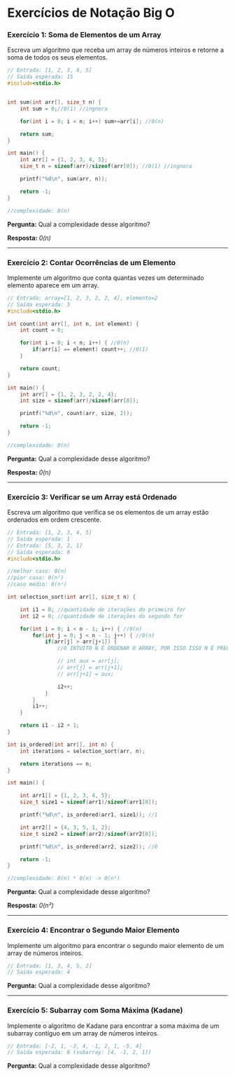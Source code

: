 # Exercícios de Notação Big O

### Exercício 1: Soma de Elementos de um Array

Escreva um algoritmo que receba um array de números inteiros e retorne a soma de todos os seus elementos.

```c
// Entrada: [1, 2, 3, 4, 5]
// Saída esperada: 15
#include<stdio.h>


int sum(int arr[], size_t n) {
    int sum = 0;//0(1) //ingnora

    for(int i = 0; i < n; i++) sum+=arr[i]; //0(n)

    return sum;
}

int main() {
    int arr[] = {1, 2, 3, 4, 5};
    size_t n = sizeof(arr)/sizeof(arr[0]); //0(1) //ingnora

    printf("%d\n", sum(arr, n));

    return -1;
}

//complexidade: 0(n)
```

**Pergunta:** Qual a complexidade desse algoritmo?

**Resposta:** _*0(n)*_

---

### Exercício 2: Contar Ocorrências de um Elemento

Implemente um algoritmo que conta quantas vezes um determinado elemento aparece em um array.

```c
// Entrada: array=[1, 2, 3, 2, 2, 4], elemento=2
// Saída esperada: 3
#include<stdio.h>

int count(int arr[], int n, int element) {
    int count = 0;

    for(int i = 0; i < n; i++) { //0(n)
        if(arr[i] == element) count++; //0(1)
    }

    return count;
}

int main() {
    int arr[] = {1, 2, 3, 2, 2, 4};
    int size = sizeof(arr)/sizeof(arr[0]);

    printf("%d\n", count(arr, size, 2));

    return -1;
}

//complexidade: 0(n)
```

**Pergunta:** Qual a complexidade desse algoritmo?

**Resposta:** _*0(n)*_

---

### Exercício 3: Verificar se um Array está Ordenado

Escreva um algoritmo que verifica se os elementos de um array estão ordenados em ordem crescente.

```c
// Entrada: [1, 2, 3, 4, 5]
// Saída esperada: 1
// Entrada: [5, 3, 2, 1]
// Saída esperada: 0
#include<stdio.h>

//melhor caso: 0(n)
//pior caso: 0(n²)
//caso médio: 0(n²)

int selection_sort(int arr[], size_t n) {

    int i1 = 0; //quantidade de iterações do primeiro for
    int i2 = 0; //quantidade de iterações do segundo for

    for(int i = 0; i < n - 1; i++) { //0(n)
        for(int j = 0; j < n - 1; j++) { //0(n)
            if(arr[j] > arr[j+1]) {
                //O INTUITO N É ORDENAR O ARRAY, POR ISSO ISSO N É PRECISO EFETUAR AS TROCAS!

                // int aux = arr[j];
                // arr[j] = arr[j+1];
                // arr[j+1] = aux;

                i2++;
            }
        }
        i1++;
    }

    return i1 - i2 + 1;
}

int is_ordered(int arr[], int n) {
    int iterations = selection_sort(arr, n);

    return iterations == n;
}

int main() {

    int arr1[] = {1, 2, 3, 4, 5};
    size_t size1 = sizeof(arr1)/sizeof(arr1[0]);

    printf("%d\n", is_ordered(arr1, size1)); //1

    int arr2[] = {4, 3, 5, 1, 2};
    size_t size2 = sizeof(arr2)/sizeof(arr2[0]);

    printf("%d\n", is_ordered(arr2, size2)); //0

    return -1;
}

//complexidade: 0(n) * 0(n) -> 0(n²)
```

**Pergunta:** Qual a complexidade desse algoritmo?

**Resposta:** _*0(n²)*_

---

### Exercício 4: Encontrar o Segundo Maior Elemento

Implemente um algoritmo para encontrar o segundo maior elemento de um array de números inteiros.

```c
// Entrada: [1, 3, 4, 5, 2]
// Saída esperada: 4

```

**Pergunta:** Qual a complexidade desse algoritmo?

---

### Exercício 5: Subarray com Soma Máxima (Kadane)

Implemente o algoritmo de Kadane para encontrar a soma máxima de um subarray contíguo em um array de números inteiros.

```c
// Entrada: [-2, 1, -3, 4, -1, 2, 1, -5, 4]
// Saída esperada: 6 (subarray: [4, -1, 2, 1])
```

**Pergunta:** Qual a complexidade desse algoritmo?
